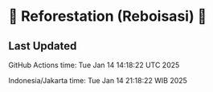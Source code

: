 
# 🌳 Reforestation (Reboisasi) 🌲

## Last Updated

GitHub Actions time: Tue Jan 14 14:18:22 UTC 2025

Indonesia/Jakarta time: Tue Jan 14 21:18:22 WIB 2025
